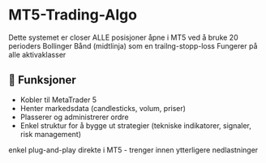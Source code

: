 # MT5-Trading-Algo

Dette systemet er closer ALLE posisjoner åpne i MT5 ved å bruke 20 perioders Bollinger Bånd (midtlinja) som en trailng-stopp-loss
Fungerer på alle aktivaklasser

## 🚀 Funksjoner
- Kobler til MetaTrader 5 
- Henter markedsdata (candlesticks, volum, priser)
- Plasserer og administrerer ordre
- Enkel struktur for å bygge ut strategier (tekniske indikatorer, signaler, risk management)

enkel plug-and-play direkte i MT5 - trenger innen ytterligere nedlastninger
